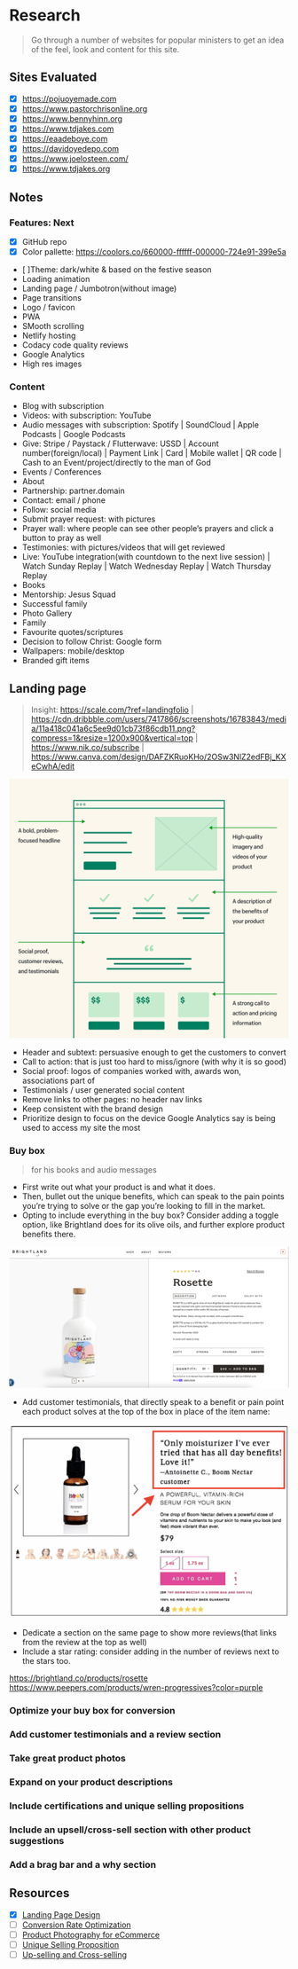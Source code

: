 # Research

> Go through a number of websites for popular ministers to get an idea of the feel, look and content for this site.

## Sites Evaluated

- [x] <https://pojuoyemade.com>
- [x] <https://www.pastorchrisonline.org>
- [x] <https://www.bennyhinn.org>
- [x] <https://www.tdjakes.com>
- [x] <https://eaadeboye.com>
- [x] <https://davidoyedepo.com>
- [x] <https://www.joelosteen.com/>
- [x] <https://www.tdjakes.org>

## Notes

### Features: Next

- [x] GitHub repo
- [x] Color pallette: <https://coolors.co/660000-ffffff-000000-724e91-399e5a>
- [ ]Theme: dark/white & based on the festive season
- Loading animation
- Landing page / Jumbotron(without image)
- Page transitions
- Logo / favicon
- PWA
- SMooth scrolling
- Netlify hosting
- Codacy code quality reviews
- Google Analytics
- High res images

### Content

- Blog with subscription
- Videos: with subscription: YouTube
- Audio messages with subscription: Spotify | SoundCloud | Apple Podcasts | Google Podcasts
- Give: Stripe / Paystack / Flutterwave: USSD | Account number(foreign/local) | Payment Link | Card | Mobile wallet | QR code | Cash to an Event/project/directly to the man of God
- Events / Conferences
- About
- Partnership: partner.domain
- Contact: email / phone
- Follow: social media
- Submit prayer request: with pictures
- Prayer wall: where people can see other people’s prayers and click a button to pray as well
- Testimonies: with pictures/videos that will get reviewed
- Live: YouTube integration(with countdown to the next live session) | Watch Sunday Replay | Watch Wednesday Replay | Watch Thursday Replay
- Books
- Mentorship: Jesus Squad
- Successful family
- Photo Gallery
- Family
- Favourite quotes/scriptures
- Decision to follow Christ: Google form
- Wallpapers: mobile/desktop
- Branded gift items

## Landing page

> Insight: <https://scale.com/?ref=landingfolio> | <https://cdn.dribbble.com/users/7417866/screenshots/16783843/media/11a418c041a6c5ee9d01cb73f86cdb11.png?compress=1&resize=1200x900&vertical=top> | <https://www.nik.co/subscribe> | <https://www.canva.com/design/DAFZKRuoKHo/2OSw3NlZ2edFBj_KXeCwhA/edit>

![Landing page](/images/landing-page-wire_inline-graphic.jpg)

- Header and subtext: persuasive enough to get the customers to convert
- Call to action: that is just too hard to miss/ignore (with why it is so good)
- Social proof: logos of companies worked with, awards won, associations part of
- Testimonials / user generated social content
- Remove links to other pages: no header nav links
- Keep consistent with the brand design
- Prioritize design to focus on the device Google Analytics say is being used to access my site the most

### Buy box

> for his books and audio messages

- First write out what your product is and what it does.
- Then, bullet out the unique benefits, which can speak to the pain points you’re trying to solve or the gap you’re looking to fill in the market.
- Opting to include everything in the buy box? Consider adding a toggle option, like Brightland does for its olive oils, and further explore product benefits there.

![Buy box](/images/buy-box.png)

- Add customer testimonials, that directly speak to a benefit or pain point each product solves at the top of the box in place of the item name:

![Buy box with testimonials](/images/buy-box-with-customer-review.png)

- Dedicate a section on the same page to show more reviews(that links from the review at the top as well)
- Include a star rating: consider adding in the number of reviews next to the stars too.

<https://brightland.co/products/rosette>
<https://www.peepers.com/products/wren-progressives?color=purple>

### Optimize your buy box for conversion

### Add customer testimonials and a review section

### Take great product photos

### Expand on your product descriptions

### Include certifications and unique selling propositions

### Include an upsell/cross-sell section with other product suggestions

### Add a brag bar and a why section

## Resources

- [x] [Landing Page Design](https://www.shopify.com/ng/blog/landing-page-design)
- [ ] [Conversion Rate Optimization](https://www.shopify.com/ng/blog/120261189-conversion-rate-optimization)
- [ ] [Product Photography for eCommerce](https://www.shopify.com/learn/course/product-photography-for-ecommerce)
- [ ] [Unique Selling Proposition](https://www.shopify.com/ng/blog/unique-selling-proposition)
- [ ] [Up-selling and Cross-selling](https://www.shopify.com/ng/blog/upselling-and-cross-selling)
